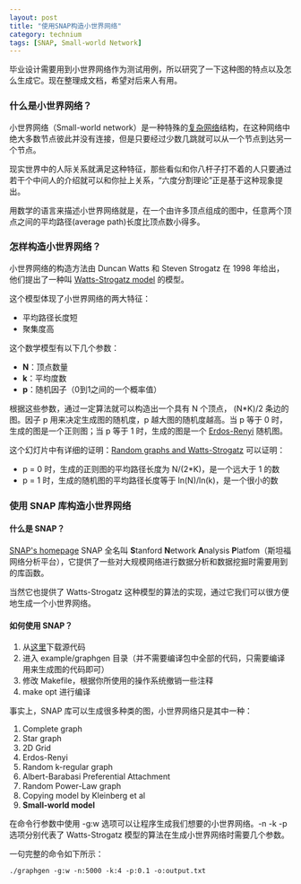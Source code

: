 ```yaml
---
layout: post
title: "使用SNAP构造小世界网络"
category: technium
tags: [SNAP, Small-world Network]
---
```



毕业设计需要用到小世界网络作为测试用例，所以研究了一下这种图的特点以及怎么生成它。现在整理成文档，希望对后来人有用。



### 什么是小世界网络？

小世界网络（Small-world network）是一种特殊的[复杂网络](http://zh.wikipedia.org/wiki/%E5%A4%8D%E6%9D%82%E7%BD%91%E7%BB%9C)结构，在这种网络中绝大多数节点彼此并没有连接，但是只要经过少数几跳就可以从一个节点到达另一个节点。


现实世界中的人际关系就满足这种特征，那些看似和你八杆子打不着的人只要通过若干个中间人的介绍就可以和你扯上关系，“六度分割理论”正是基于这种现象提出。


用数学的语言来描述小世界网络就是，在一个由许多顶点组成的图中，任意两个顶点之间的平均路径(average path)长度比顶点数小得多。



### 怎样构造小世界网络？


小世界网络的构造方法由 Duncan Watts 和 Steven Strogatz 在 1998 年给出，他们提出了一种叫 [Watts-Strogatz model](http://en.wikipedia.org/wiki/Watts_and_Strogatz_model) 的模型。


这个模型体现了小世界网络的两大特征：


* 平均路径长度短
* 聚集度高


这个数学模型有以下几个参数：

* **N**：顶点数量
* **k**：平均度数
* **p**：随机因子（0到1之间的一个概率值）


根据这些参数，通过一定算法就可以构造出一个具有 N 个顶点， (N*K)/2 条边的图。因子 p 用来决定生成图的随机度，p 越大图的随机度越高。当 p 等于 0 时，生成的图是一个正则图；当 p 等于 1 时，生成的图是一个 [Erdos-Renyi](http://en.wikipedia.org/wiki/Erd%C5%91s%E2%80%93R%C3%A9nyi_model) 随机图。


<span class="sidenote">这个幻灯片中有详细的证明：[Random graphs and Watts-Strogatz](https://docs.google.com/viewer?a=v&q=cache:OFyBMQ8fpKMJ:cs.wellesley.edu/~cs249B/lecture/02.28.08.ER_WS.CS249B.pdf+the+value+of+k+Watts-Strogatz+network+model&hl=zh-CN&pid=bl&srcid=ADGEESiZGRvHc04ogwrYy9A5Pg2KpH6AT2DE9-ciFygT9OHadJmhxyN6z0Krkx33Vpt6Z_tn82raRN67Q1669-If3g4f9IsqWmjI1w4A8_UiBRP2meqlf3Od3NzZhDCwJtca0_LHtBl7&sig=AHIEtbSirCyD0BPj3cfeMnuTnL4Ecd3g5w) </span>
可以证明：


* p = 0 时，生成的正则图的平均路径长度为 N/(2*K)，是一个远大于 1 的数
* p = 1 时，生成的随机图的平均路径长度等于 ln(N)/ln(k)，是一个很小的数


### 使用 SNAP 库构造小世界网络



#### 什么是 SNAP？

<span class="sidenote">[SNAP's homepage](http://snap.stanford.edu/)</span>
SNAP 全名叫 **S**tanford **N**etwork **A**nalysis **P**latfom（斯坦福网络分析平台），它提供了一些对大规模网络进行数据分析和数据挖掘时需要用到的库函数。


当然它也提供了 Watts-Strogatz 这种模型的算法的实现，通过它我们可以很方便地生成一个小世界网络。


#### 如何使用 SNAP？

1. 从[这里](http://snap.stanford.edu/snap/download.html)下载源代码
2. 进入 example/graphgen 目录（并不需要编译包中全部的代码，只需要编译用来生成图的代码即可）
3. 修改 Makefile，根据你所使用的操作系统撤销一些注释
4. make opt 进行编译


事实上，SNAP 库可以生成很多种类的图，小世界网络只是其中一种：

1. Complete graph
1. Star graph
1. 2D Grid
1. Erdos-Renyi
1. Random k-regular graph
1. Albert-Barabasi Preferential Attachment
1. Random Power-Law graph
1. Copying model by Kleinberg et al
1. **Small-world model**


在命令行参数中使用 \-g:w 选项可以让程序生成我们想要的小世界网络。\-n \-k \-p 选项分别代表了 Watts-Strogatz 模型的算法在生成小世界网络时需要几个参数。


一句完整的命令如下所示：


    ./graphgen -g:w -n:5000 -k:4 -p:0.1 -o:output.txt


